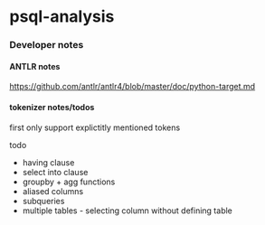 # psql-analysis

### Developer notes
#### ANTLR notes
https://github.com/antlr/antlr4/blob/master/doc/python-target.md

#### tokenizer notes/todos

first only support explictitly mentioned tokens

todo
* having clause 
* select into clause
* groupby + agg functions
* aliased columns
* subqueries
* multiple tables - selecting column without defining table 